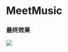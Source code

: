 # MeetMusic

### 最终效果
![](https://github.com/lijunyandev/MeetMusic/blob/master/pic/%E4%B8%BB%E9%A1%B5%E9%9D%A22.jpg)
